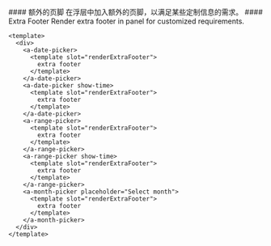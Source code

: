 <cn>
#### 额外的页脚
在浮层中加入额外的页脚，以满足某些定制信息的需求。
</cn>

<us>
#### Extra Footer
Render extra footer in panel for customized requirements.
</us>

```vue
<template>
  <div>
    <a-date-picker>
      <template slot="renderExtraFooter">
        extra footer
      </template>
    </a-date-picker>
    <a-date-picker show-time>
      <template slot="renderExtraFooter">
        extra footer
      </template>
    </a-date-picker>
    <a-range-picker>
      <template slot="renderExtraFooter">
        extra footer
      </template>
    </a-range-picker>
    <a-range-picker show-time>
      <template slot="renderExtraFooter">
        extra footer
      </template>
    </a-range-picker>
    <a-month-picker placeholder="Select month">
      <template slot="renderExtraFooter">
        extra footer
      </template>
    </a-month-picker>
  </div>
</template>
```
